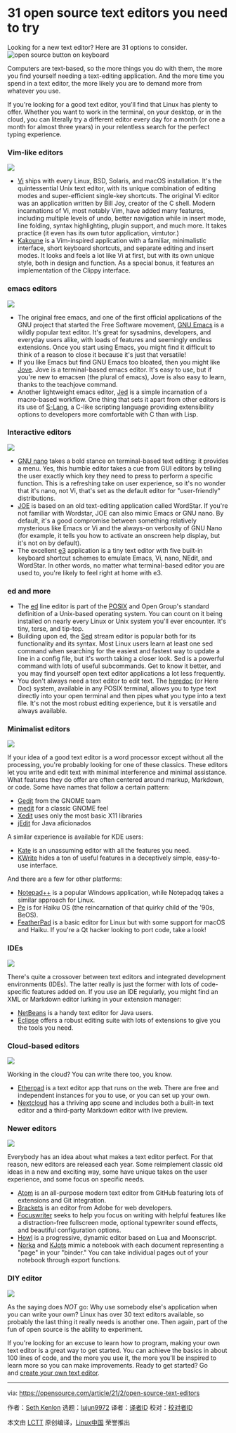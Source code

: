[#]: collector: (lujun9972)
[#]: translator: (CoWave-Fall)
[#]: reviewer: ( )
[#]: publisher: ( )
[#]: url: ( )
[#]: subject: (31 open source text editors you need to try)
[#]: via: (https://opensource.com/article/21/2/open-source-text-editors)
[#]: author: (Seth Kenlon https://opensource.com/users/seth)

31 open source text editors you need to try
======
Looking for a new text editor? Here are 31 options to consider.
![open source button on keyboard][1]

Computers are text-based, so the more things you do with them, the more you find yourself needing a text-editing application. And the more time you spend in a text editor, the more likely you are to demand more from whatever you use.

If you're looking for a good text editor, you'll find that Linux has plenty to offer. Whether you want to work in the terminal, on your desktop, or in the cloud, you can literally try a different editor every day for a month (or one a month for almost three years) in your relentless search for the perfect typing experience.

### Vim-like editors

![][2]

  * [Vi][3] ships with every Linux, BSD, Solaris, and macOS installation. It's the quintessential Unix text editor, with its unique combination of editing modes and super-efficient single-key shortcuts. The original Vi editor was an application written by Bill Joy, creator of the C shell. Modern incarnations of Vi, most notably Vim, have added many features, including multiple levels of undo, better navigation while in insert mode, line folding, syntax highlighting, plugin support, and much more. It takes practice (it even has its own tutor application, vimtutor.)
  * [Kakoune][4] is a Vim-inspired application with a familiar, minimalistic interface, short keyboard shortcuts, and separate editing and insert modes. It looks and feels a lot like Vi at first, but with its own unique style, both in design and function. As a special bonus, it features an implementation of the Clippy interface.



### emacs editors

![][5]

  * The original free emacs, and one of the first official applications of the GNU project that started the Free Software movement, [GNU Emacs][6] is a wildly popular text editor. It's great for sysadmins, developers, and everyday users alike, with loads of features and seemingly endless extensions. Once you start using Emacs, you might find it difficult to think of a reason to close it because it's just that versatile!
  * If you like Emacs but find GNU Emacs too bloated, then you might like [Jove][7]. Jove is a terminal-based emacs editor. It's easy to use, but if you're new to emacsen (the plural of emacs), Jove is also easy to learn, thanks to the teachjove command.
  * Another lightweight emacs editor, [Jed][8] is a simple incarnation of a macro-based workflow. One thing that sets it apart from other editors is its use of [S-Lang][9], a C-like scripting language providing extensibility options to developers more comfortable with C than with Lisp.



### Interactive editors

![][10]

  * [GNU nano][11] takes a bold stance on terminal-based text editing: it provides a menu. Yes, this humble editor takes a cue from GUI editors by telling the user exactly which key they need to press to perform a specific function. This is a refreshing take on user experience, so it's no wonder that it's nano, not Vi, that's set as the default editor for "user-friendly" distributions.
  * [JOE][12] is based on an old text-editing application called WordStar. If you're not familiar with Wordstar, JOE can also mimic Emacs or GNU nano. By default, it's a good compromise between something relatively mysterious like Emacs or Vi and the always-on verbosity of GNU Nano (for example, it tells you how to activate an onscreen help display, but it's not on by default).
  * The excellent [e3][13] application is a tiny text editor with five built-in keyboard shortcut schemes to emulate Emacs, Vi, nano, NEdit, and WordStar. In other words, no matter what terminal-based editor you are used to, you're likely to feel right at home with e3.



### ed and more

  * The [ed][14] line editor is part of the [POSIX][15] and Open Group's standard definition of a Unix-based operating system. You can count on it being installed on nearly every Linux or Unix system you'll ever encounter. It's tiny, terse, and tip-top.
  * Building upon ed, the [Sed][16] stream editor is popular both for its functionality and its syntax. Most Linux users learn at least one sed command when searching for the easiest and fastest way to update a line in a config file, but it's worth taking a closer look. Sed is a powerful command with lots of useful subcommands. Get to know it better, and you may find yourself open text editor applications a lot less frequently.
  * You don't always need a text editor to edit text. The [heredoc][17] (or Here Doc) system, available in any POSIX terminal, allows you to type text directly into your open terminal and then pipes what you type into a text file. It's not the most robust editing experience, but it is versatile and always available.



### Minimalist editors

![][18]

If your idea of a good text editor is a word processor except without all the processing, you're probably looking for one of these classics. These editors let you write and edit text with minimal interference and minimal assistance. What features they do offer are often centered around markup, Markdown, or code. Some have names that follow a certain pattern:

  * [Gedit][19] from the GNOME team
  * [medit][20] for a classic GNOME feel
  * [Xedit][21] uses only the most basic X11 libraries
  * [jEdit][22] for Java aficionados



A similar experience is available for KDE users:

  * [Kate][23] is an unassuming editor with all the features you need.
  * [KWrite][24] hides a ton of useful features in a deceptively simple, easy-to-use interface.



And there are a few for other platforms:

  * [Notepad++][25] is a popular Windows application, while Notepadqq takes a similar approach for Linux.
  * [Pe][26] is for Haiku OS (the reincarnation of that quirky child of the '90s, BeOS).
  * [FeatherPad][27] is a basic editor for Linux but with some support for macOS and Haiku. If you're a Qt hacker looking to port code, take a look!



### IDEs

![][28]

There's quite a crossover between text editors and integrated development environments (IDEs). The latter really is just the former with lots of code-specific features added on. If you use an IDE regularly, you might find an XML or Markdown editor lurking in your extension manager:

  * [NetBeans][29] is a handy text editor for Java users.
  * [Eclipse][30] offers a robust editing suite with lots of extensions to give you the tools you need.



### Cloud-based editors

![][31]

Working in the cloud? You can write there too, you know.

  * [Etherpad][32] is a text editor app that runs on the web. There are free and independent instances for you to use, or you can set up your own.
  * [Nextcloud][33] has a thriving app scene and includes both a built-in text editor and a third-party Markdown editor with live preview.



### Newer editors

![][34]

Everybody has an idea about what makes a text editor perfect. For that reason, new editors are released each year. Some reimplement classic old ideas in a new and exciting way, some have unique takes on the user experience, and some focus on specific needs.

  * [Atom][35] is an all-purpose modern text editor from GitHub featuring lots of extensions and Git integration.
  * [Brackets][36] is an editor from Adobe for web developers.
  * [Focuswriter][37] seeks to help you focus on writing with helpful features like a distraction-free fullscreen mode, optional typewriter sound effects, and beautiful configuration options.
  * [Howl][38] is a progressive, dynamic editor based on Lua and Moonscript.
  * [Norka][39] and [KJots][40] mimic a notebook with each document representing a "page" in your "binder." You can take individual pages out of your notebook through export functions.



### DIY editor

![][41]

As the saying does _NOT_ go: Why use somebody else's application when you can write your own? Linux has over 30 text editors available, so probably the last thing it really needs is another one. Then again, part of the fun of open source is the ability to experiment.

If you're looking for an excuse to learn how to program, making your own text editor is a great way to get started. You can achieve the basics in about 100 lines of code, and the more you use it, the more you'll be inspired to learn more so you can make improvements. Ready to get started? Go and [create your own text editor][42].

--------------------------------------------------------------------------------

via: https://opensource.com/article/21/2/open-source-text-editors

作者：[Seth Kenlon][a]
选题：[lujun9972][b]
译者：[译者ID](https://github.com/译者ID)
校对：[校对者ID](https://github.com/校对者ID)

本文由 [LCTT](https://github.com/LCTT/TranslateProject) 原创编译，[Linux中国](https://linux.cn/) 荣誉推出

[a]: https://opensource.com/users/seth
[b]: https://github.com/lujun9972
[1]: https://opensource.com/sites/default/files/styles/image-full-size/public/lead-images/button_push_open_keyboard_file_organize.png?itok=KlAsk1gx (open source button on keyboard)
[2]: https://opensource.com/sites/default/files/kakoune-screenshot.png
[3]: https://opensource.com/article/20/12/vi-text-editor
[4]: https://opensource.com/article/20/12/kakoune
[5]: https://opensource.com/sites/default/files/jed.png
[6]: https://opensource.com/article/20/12/emacs
[7]: https://opensource.com/article/20/12/jove-emacs
[8]: https://opensource.com/article/20/12/jed
[9]: https://www.jedsoft.org/slang
[10]: https://opensource.com/sites/default/files/uploads/nano-31_days-nano-opensource.png
[11]: https://opensource.com/article/20/12/gnu-nano
[12]: https://opensource.com/article/20/12/31-days-text-editors-joe
[13]: https://opensource.com/article/20/12/e3-linux
[14]: https://opensource.com/article/20/12/gnu-ed
[15]: https://opensource.com/article/19/7/what-posix-richard-stallman-explains
[16]: https://opensource.com/article/20/12/sed
[17]: https://opensource.com/article/20/12/heredoc
[18]: https://opensource.com/sites/default/files/uploads/gedit-31_days_gedit-opensource.jpg
[19]: https://opensource.com/article/20/12/gedit
[20]: https://opensource.com/article/20/12/medit
[21]: https://opensource.com/article/20/12/xedit
[22]: https://opensource.com/article/20/12/jedit
[23]: https://opensource.com/article/20/12/kate-text-editor
[24]: https://opensource.com/article/20/12/kwrite-kde-plasma
[25]: https://opensource.com/article/20/12/notepad-text-editor
[26]: https://opensource.com/article/20/12/31-days-text-editors-pe
[27]: https://opensource.com/article/20/12/featherpad
[28]: https://opensource.com/sites/default/files/uploads/eclipse-31_days-eclipse-opensource.png
[29]: https://opensource.com/article/20/12/netbeans
[30]: https://opensource.com/article/20/12/eclipse
[31]: https://opensource.com/sites/default/files/uploads/etherpad_0.jpg
[32]: https://opensource.com/article/20/12/etherpad
[33]: https://opensource.com/article/20/12/31-days-text-editors-nextcloud-markdown-editor
[34]: https://opensource.com/sites/default/files/uploads/atom-31_days-atom-opensource.png
[35]: https://opensource.com/article/20/12/atom
[36]: https://opensource.com/article/20/12/brackets
[37]: https://opensource.com/article/20/12/focuswriter
[38]: https://opensource.com/article/20/12/howl
[39]: https://opensource.com/article/20/12/norka
[40]: https://opensource.com/article/20/12/kjots
[41]: https://opensource.com/sites/default/files/uploads/this-time-its-personal-31_days_yourself-opensource.png
[42]: https://opensource.com/article/20/12/31-days-text-editors-one-you-write-yourself

